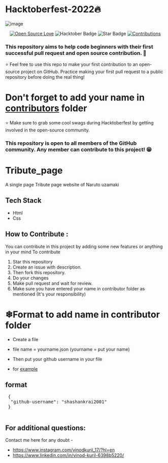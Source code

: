 #  Hacktoberfest-2022🔥
![image](https://user-images.githubusercontent.com/70385488/192114009-0830321a-d227-4a4d-8411-6c03b54d7ce6.png)

<div align="center">

[![Open Source Love](https://firstcontributions.github.io/open-source-badges/badges/open-source-v1/open-source.svg)](https://github.com/Vinodk-17/Tribute_page)
<img src="https://img.shields.io/badge/HacktoberFest-2022-blueviolet" alt="Hacktober Badge"/>
<img src="https://img.shields.io/static/v1?label=%E2%AD%90&message=If%20Useful&style=style=flat&color=BC4E99" alt="Star Badge"/> 
<a href="https://github.com/Vinodk-17/Tribute_page" ><img src="https://img.shields.io/badge/Contributions-welcome-green.svg?style=flat&logo=github" alt="Contributions" /></a>
</div>

### This repository aims to help code beginners with their first successful pull request and open source contribution. :partying_face:

:star: Feel free to use this repo to make your first contribution to an open-source project on GitHub. Practice making your first pull request to a public repository before doing the real thing!

# Don't forget to add your name in [contributors](https://github.com/Vinodk-17/Tribute_page/tree/main/contributors) folder

:star: Make sure to grab some cool swags during Hacktoberfest by getting involved in the open-source community.

### This repository is open to all members of the GitHub community. Any member can contribute to this project! :grin:

# Tribute_page

A single page Tribute page website of Naruto uzamaki

## Tech Stack

* Html
* Css

## How to Contribute :

You can contribute in this project by adding some new features or anything in your mind 
To contribute 
1. Star this repository
2. Create an issue with description.
3. Then fork this repository.
4. Do your changes 
5. Make pull request and wait for review.
6. Make sure you have entered your name in contributor folder as mentioned (It's your responsibility)

# ❄Format to add name in contributor folder

* Create a file 
* file name = yourname.json (yourname = put your name)
* Then put your github username in your file

* for [example](https://github.com/Vinodk-17/Tribute_page/tree/main/contributors) 

## format
<pre> {
  "github-username": "shashankrai2001"
 }

</pre>



## For additional questions:


Contact me here for any doubt - 

* https://www.instagram.com/vinodkuril_17/?hl=en
* https://www.linkedin.com/in/vinod-kuril-6398b5220/
